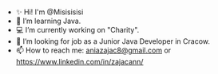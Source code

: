 ###

- ✨ Hi! I'm @Misisisisi
- 🌱 I’m learning Java.
- 💻 I’m currently working on "Charity". 
- 🌷 I’m looking for job as a Junior Java Developer in Cracow.
- 📫 How to reach me: aniazajac8@gmail.com or https://www.linkedin.com/in/zajacann/

<!--
**Misisisisi/Misisisisi** is a ✨ _special_ ✨ repository because its `README.md` (this file) appears on your GitHub profile.

Here are some ideas to get you started:


-->

